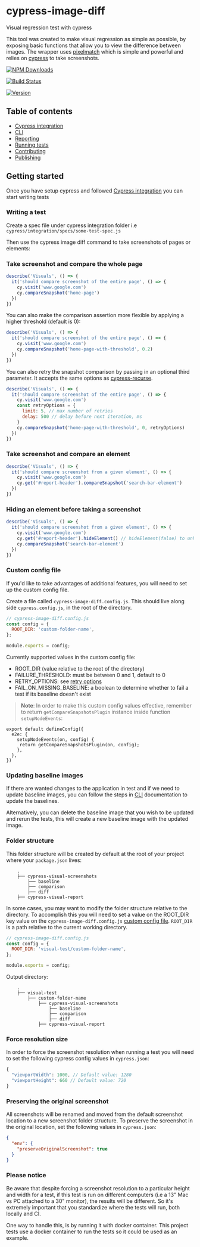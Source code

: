 # cypress-image-diff

Visual regression test with cypress

This tool was created to make visual regression as simple as possible, by exposing basic functions that allow you to view the difference between images.
The wrapper uses [pixelmatch](https://github.com/mapbox/pixelmatch) which is simple and powerful and relies on [cypress](https://github.com/cypress-io) to take screenshots.

[![NPM Downloads][npm-downloads-image]][npm-url]

[![Build Status][circleci-image]][circleci-url]

[![Version][version-image]][version-url]

[npm-downloads-image]: https://badgen.net/npm/dm/cypress-image-diff-js
[npm-url]: https://www.npmjs.com/package/cypress-image-diff-js
[circleci-url]: https://circleci.com/gh/uktrade/cypress-image-diff/tree/main
[circleci-image]: https://circleci.com/gh/uktrade/cypress-image-diff/tree/main.svg?style=svg
[version-image]: https://img.shields.io/npm/v/cypress-image-diff-js.svg
[version-url]: https://www.npmjs.com/package/cypress-image-diff-js

## Table of contents
- [Cypress integration](./docs/Cypress%20integration.md)
- [CLI](./docs/CLI.md)
- [Reporting](./docs/Reporting.md)
- [Running tests](./docs/Running%20tests.md)
- [Contributing](./docs/CONTRIBUTING.md)
- [Publishing](./docs/Publishing.md)

## Getting started

Once you have setup cypress and followed [Cypress integration](./docs/Cypress%20integration.md) you can start writing tests

### Writing a test

Create a spec file under cypress integration folder i.e `cypress/integration/specs/some-test-spec.js`

Then use the cypress image diff command to take screenshots of pages or elements:

### Take screenshot and compare the whole page

```js
describe('Visuals', () => {
  it('should compare screenshot of the entire page', () => {
    cy.visit('www.google.com')
    cy.compareSnapshot('home-page')
  })
})
```

You can also make the comparison assertion more flexible by applying a higher threshold (default is 0):

```js
describe('Visuals', () => {
  it('should compare screenshot of the entire page', () => {
    cy.visit('www.google.com')
    cy.compareSnapshot('home-page-with-threshold', 0.2)
  })
})
```

You can also retry the snapshot comparison by passing in an optional third parameter. It accepts the same options as [cypress-recurse](https://github.com/bahmutov/cypress-recurse#options).

```js
describe('Visuals', () => {
  it('should compare screenshot of the entire page', () => {
    cy.visit('www.google.com')
    const retryOptions = {
      limit: 5, // max number of retries
      delay: 500 // delay before next iteration, ms
    }
    cy.compareSnapshot('home-page-with-threshold', 0, retryOptions)
  })
})
```

### Take screenshot and compare an element

```js
describe('Visuals', () => {
  it('should compare screenshot from a given element', () => {
    cy.visit('www.google.com')
    cy.get('#report-header').compareSnapshot('search-bar-element')
  })
})
```

### Hiding an element before taking a screenshot

```js
describe('Visuals', () => {
  it('should compare screenshot from a given element', () => {
    cy.visit('www.google.com')
    cy.get('#report-header').hideElement() // hideElement(false) to unhide
    cy.compareSnapshot('search-bar-element')
  })
})
```

### Custom config file

If you'd like to take advantages of additional features, you will need to set up the custom config file.

Create a file called `cypress-image-diff.config.js`. This should live along side `cypress.config.js`, in the root of the directory.

```js
// cypress-image-diff.config.js
const config = {
  ROOT_DIR: 'custom-folder-name',
};

module.exports = config;

```

Currently supported values in the custom config file:

- ROOT_DIR (value relative to the root of the directory)
- FAILURE_THRESHOLD: must be between 0 and 1, default to 0
- RETRY_OPTIONS: see [retry options](https://www.npmjs.com/package/cypress-recurse#options)
- FAIL_ON_MISSING_BASELINE: a boolean to determine whether to fail a test if its baseline doesn't exist

> **Note**: In order to make this custom config values effective, remember to return `getCompareSnapshotsPlugin` instance inside function `setupNodeEvents`:

```
export default defineConfig({
  e2e: {
    setupNodeEvents(on, config) {
     return getCompareSnapshotsPlugin(on, config);
    },
  },
})
```

### Updating baseline images

If there are wanted changes to the application in test and if we need to update baseline images, you can follow the steps in [CLI](./docs/CLI.md) documentation to update the baselines.

Alternatively, you can delete the baseline image that you wish to be updated and rerun the tests, this will create a new baseline image with the updated image.

### Folder structure

This folder structure will be created by default at the root of your project where your `package.json` lives:

```
    .
    ├── cypress-visual-screenshots
        ├── baseline
        ├── comparison
        ├── diff
    ├── cypress-visual-report
```

In some cases, you may want to modify the folder structure relative to the directory. To accomplish this you will need to set a value on the ROOT_DIR key value on the `cypress-image-diff.config.js` [custom config file](#custom-config-file). `ROOT_DIR` is a path relative to the current working directory.

```js
// cypress-image-diff.config.js
const config = {
  ROOT_DIR: 'visual-test/custom-folder-name',
};

module.exports = config;

```
Output directory:
```
    .
    ├── visual-test
        ├── custom-folder-name
            ├── cypress-visual-screenshots
                ├── baseline
                ├── comparison
                ├── diff
            ├── cypress-visual-report
```

### Force resolution size

In order to force the screenshot resolution when running a test you will need to set the following cypress config values in `cypress.json`:

```js
{
  "viewportWidth": 1000, // Default value: 1280
  "viewportHeight": 660 // Default value: 720
}
```

### Preserving the original screenshot
All screenshots will be renamed and moved from the default screenshot location to a new screenshot folder structure. To preserve the screenshot in the original location, set the following values in `cypress.json`:

```json
{
  "env": {
    "preserveOriginalScreenshot": true
  }
}
```

### Please notice

Be aware that despite forcing a screenshot resolution to a particular height and width for a test, if this test is run on different computers (i.e a 13" Mac vs PC attached to a 30" monitor), the results will be different. So it's extremely important that you standardize where the tests will run, both locally and CI.

One way to handle this, is by running it with docker container. This project tests use a docker container to run the tests so it could be used as an example.

